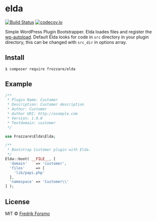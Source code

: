 # elda

[![Build Status](https://travis-ci.org/wpup/wp-elda.svg?branch=master)](https://travis-ci.org/wpup/wp-elda)  [![codecov.io](http://codecov.io/github/wpup/wp-elda/coverage.svg?branch=master)](http://codecov.io/github/wpup/wp-elda?branch=master)

Simple WordPress Plugin Bootstrapper. Elda loades files and register the [wp-autoload](https://github.com/wpup/autoload). Default Elda looks for code in `src` directory in your plugin directory, this can be changed with `src_dir` in options array.

## Install

```
$ composer require frozzare/elda
```

## Example

```php
/**
 * Plugin Name: Customer
 * Description: Customer description
 * Author: Customer
 * Author URI: http://example.com
 * Version: 1.0.0
 * Textdomain: customer
 */

use Frozzare\Elda\Elda;

/**
 * Bootstrap Customer plugin with Elda.
 */
Elda::boot( __FILE__, [
  'domain'    => 'customer',
  'files'     => [
    'lib/papi.php'
  ],
  'namespace' => 'Customer\\'
] );
```

## License

MIT © [Fredrik Forsmo](https://github.com/frozzare)
